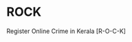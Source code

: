 # ROCK
Register Online Crime in Kerala [R-O-C-K]                                                                                                                           
